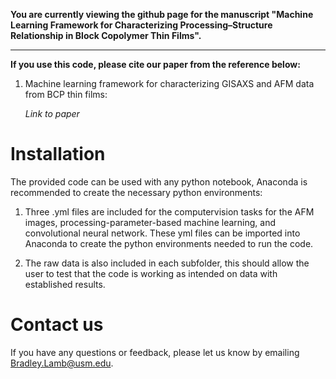 __You are currently viewing the github page for the manuscript "Machine Learning Framework for Characterizing Processing–Structure Relationship in Block Copolymer Thin Films".__  

----------------------------------------------------------------------
__If you use this code, please cite our paper from the reference below:__

1. Machine learning framework for characterizing GISAXS and AFM data from BCP thin films:  

   *Link to paper*


# Installation

The provided code can be used with any python notebook, Anaconda is recommended to create the necessary python environments:

1. Three .yml files are included for the computervision tasks for the AFM images, processing-parameter-based machine learning, and convolutional neural network. These yml files can be imported into Anaconda to create the python environments needed to run the code.

2. The raw data is also included in each subfolder, this should allow the user to test that the code is working as intended on data with established results.

# Contact us
If you have any questions or feedback, please let us know by emailing Bradley.Lamb@usm.edu. 
